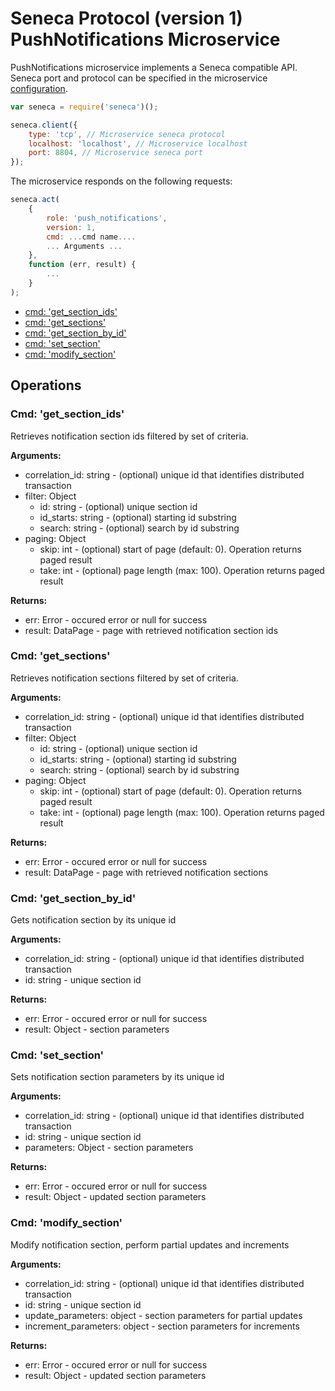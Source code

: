 # Seneca Protocol (version 1) <br/> PushNotifications Microservice

PushNotifications microservice implements a Seneca compatible API. 
Seneca port and protocol can be specified in the microservice [configuration](Configuration.md/#api_seneca). 

```javascript
var seneca = require('seneca')();

seneca.client({
    type: 'tcp', // Microservice seneca protocol
    localhost: 'localhost', // Microservice localhost
    port: 8804, // Microservice seneca port
});
```

The microservice responds on the following requests:

```javascript
seneca.act(
    {
        role: 'push_notifications',
        version: 1,
        cmd: ...cmd name....
        ... Arguments ...
    },
    function (err, result) {
        ...
    }
);
```

* [cmd: 'get_section_ids'](#operation1)
* [cmd: 'get_sections'](#operation2)
* [cmd: 'get_section_by_id'](#operation3)
* [cmd: 'set_section'](#operation4)
* [cmd: 'modify_section'](#operation5)

## Operations

### <a name="operation1"></a> Cmd: 'get\_section\_ids'

Retrieves notification section ids filtered by set of criteria.

**Arguments:** 
- correlation_id: string - (optional) unique id that identifies distributed transaction
- filter: Object
  - id: string - (optional) unique section id
  - id_starts: string - (optional) starting id substring
  - search: string - (optional) search by id substring
- paging: Object
  - skip: int - (optional) start of page (default: 0). Operation returns paged result
  - take: int - (optional) page length (max: 100). Operation returns paged result

**Returns:**
- err: Error - occured error or null for success
- result: DataPage<string> - page with retrieved notification section ids

### <a name="operation2"></a> Cmd: 'get_sections'

Retrieves notification sections filtered by set of criteria.

**Arguments:** 
- correlation_id: string - (optional) unique id that identifies distributed transaction
- filter: Object
  - id: string - (optional) unique section id
  - id_starts: string - (optional) starting id substring
  - search: string - (optional) search by id substring
- paging: Object
  - skip: int - (optional) start of page (default: 0). Operation returns paged result
  - take: int - (optional) page length (max: 100). Operation returns paged result

**Returns:**
- err: Error - occured error or null for success
- result: DataPage<NotificationV1> - page with retrieved notification sections

### <a name="operation3"></a> Cmd: 'get\_section\_by_id'

Gets notification section by its unique id

**Arguments:** 
- correlation_id: string - (optional) unique id that identifies distributed transaction
- id: string - unique section id

**Returns:**
- err: Error - occured error or null for success
- result: Object - section parameters

### <a name="operation4"></a> Cmd: 'set\_section'

Sets notification section parameters by its unique id

**Arguments:** 
- correlation_id: string - (optional) unique id that identifies distributed transaction
- id: string - unique section id
- parameters: Object - section parameters

**Returns:**
- err: Error - occured error or null for success
- result: Object - updated section parameters

### <a name="operation5"></a> Cmd: 'modify_section'

Modify notification section, perform partial updates and increments

**Arguments:** 
- correlation_id: string - (optional) unique id that identifies distributed transaction
- id: string - unique section id
- update_parameters: object - section parameters for partial updates
- increment_parameters: object - section parameters for increments

**Returns:**
- err: Error - occured error or null for success
- result: Object - updated section parameters
